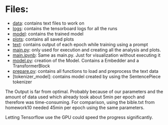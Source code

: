 # Files: 

* [data](data): contains text files to work on
* [logs](logs): contains the tensorboard logs for all the runs
* [model](model): contains the trained model
* [plots](plots): contains all saved plots
* [text](text): contains output of each epoch while training using a prompt
* [main.py](main.py): only used for execution and creating all the analysis and plots.
* [main.ipynb](main.ipynb): Same as main.py. Just for visualization without executing it
* [model.py](model.py): creation of the Model. Contains a Embedder and a TransformerBlock
* [prepare.py](prepare.py): contains all functions to load and preprocess the text data
* [tokenizer_model]: contains model created by using the SentencePiece tokenizer

The Output is far from optimal. Probably because of our parameters and the amount of data used 
which already took about 5min per epoch and therefore was time-consuming.
For comparison, using the bible.txt from homework10 needed 45min per epoch using the same parameters.

Letting Tensorflow use the GPU could speed the progress significantly.
